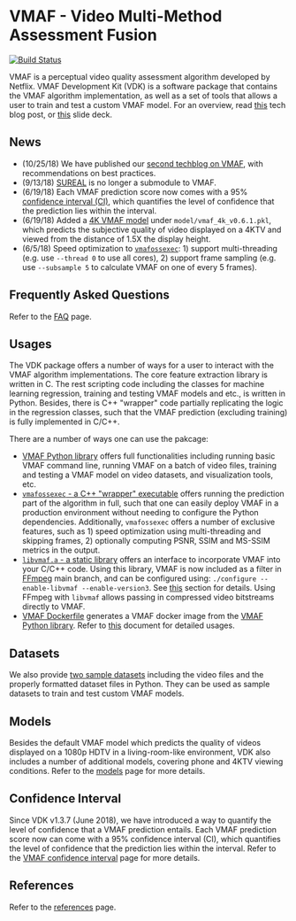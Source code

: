 VMAF - Video Multi-Method Assessment Fusion
===================
[![Build Status](https://travis-ci.org/Netflix/vmaf.svg?branch=master)](https://travis-ci.org/Netflix/vmaf)

VMAF is a perceptual video quality assessment algorithm developed by Netflix. VMAF Development Kit (VDK) is a software package that contains the VMAF algorithm implementation, as well as a set of tools that allows a user to train and test a custom VMAF model. For an overview, read [this](http://techblog.netflix.com/2016/06/toward-practical-perceptual-video.html) tech blog post, or [this](resource/doc/VMAF_ICIP17.pdf) slide deck.

## News

- (10/25/18) We have published our [second techblog on VMAF](https://medium.com/netflix-techblog/vmaf-the-journey-continues-44b51ee9ed12), with recommendations on best practices.
- (9/13/18) [SUREAL](https://github.com/Netflix/sureal) is no longer a submodule to VMAF. 
- (6/19/18) Each VMAF prediction score now comes with a 95% [confidence interval (CI)](resource/doc/conf_interval.md), which quantifies the level of confidence that the prediction lies within the interval.
- (6/19/18) Added a [4K VMAF model](resource/doc/models.md/#predict-quality-on-a-4ktv-screen-at-15h) under `model/vmaf_4k_v0.6.1.pkl`, which predicts the subjective quality of video displayed on a 4KTV and viewed from the distance of 1.5X the display height.
- (6/5/18) Speed optimization to [`vmafossexec`](resource/doc/vmafossexec.md): 1) support multi-threading (e.g. use `--thread 0` to use all cores), 2) support frame sampling (e.g. use `--subsample 5` to calculate VMAF on one of every 5 frames).

## Frequently Asked Questions

Refer to the [FAQ](FAQ.md) page.

## Usages

The VDK package offers a number of ways for a user to interact with the VMAF algorithm implementations. The core feature extraction library is written in C. The rest scripting code including the classes for machine learning regression, training and testing VMAF models and etc., is written in Python. Besides, there is C++ "wrapper" code partially replicating the logic in the regression classes, such that the VMAF prediction (excluding training) is fully implemented in C/C++.

There are a number of ways one can use the pakcage: 

  - [VMAF Python library](resource/doc/VMAF_Python_library.md) offers full functionalities including running basic VMAF command line, running VMAF on a batch of video files, training and testing a VMAF model on video datasets, and visualization tools, etc.
  - [`vmafossexec` - a C++ "wrapper" executable](resource/doc/vmafossexec.md) offers running the prediction part of the algorithm in full, such that one can easily deploy VMAF in a production environment without needing to configure the Python dependencies. Additionally, `vmafossexec` offers a number of exclusive features, such as 1) speed optimization using multi-threading and skipping frames, 2) optionally computing PSNR, SSIM and MS-SSIM metrics in the output.
  - [`libvmaf.a` - a static library](resource/doc/libvmaf.md) offers an interface to incorporate VMAF into your C/C++ code. Using this library, VMAF is now included as a filter in [FFmpeg](http://ffmpeg.org/) main branch, and can be configured using: `./configure --enable-libvmaf --enable-version3`. See [this](https://ffmpeg.org/ffmpeg-filters.html#libvmaf) section for details. Using FFmpeg with `libvmaf` allows passing in compressed video bitstreams directly to VMAF.
  - [VMAF Dockerfile](Dockerfile) generates a VMAF docker image from the [VMAF Python library](resource/doc/VMAF_Python_library.md). Refer to [this](resource/doc/docker.md) document for detailed usages.

## Datasets

We also provide [two sample datasets](resource/doc/datasets.md) including the video files and the properly formatted dataset files in Python. They can be used as sample datasets to train and test custom VMAF models.

## Models

Besides the default VMAF model which predicts the quality of videos displayed on a 1080p HDTV in a living-room-like environment, VDK also includes a number of additional models, covering phone and 4KTV viewing conditions. Refer to the [models](resource/doc/models.md) page for more details.

## Confidence Interval

Since VDK v1.3.7 (June 2018), we have introduced a way to quantify the level of confidence that a VMAF prediction entails. Each VMAF prediction score now can come with a 95% confidence interval (CI), which quantifies the level of confidence that the prediction lies within the interval. Refer to the [VMAF confidence interval](resource/doc/conf_interval.md) page for more details.

## References

Refer to the [references](resource/doc/references.md) page.
